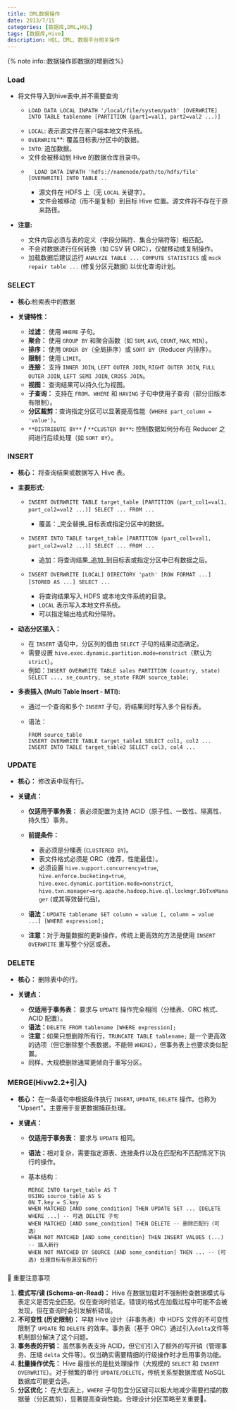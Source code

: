 ```yaml
---
title: DML数据操作
date: 2013/7/15
categories: [数据库,DML,HQL]
tags: [数据库,Hive]
description: HQL、DML、数据平台相关操作
---
```

{% note info::数据操作即数据的增删改%}
### Load

*   将文件导入到hive表中,并不需要查询
    *   ```
        ​​LOAD DATA LOCAL INPATH '/local/file/system/path' [OVERWRITE] INTO TABLE tablename [PARTITION (part1=val1, part2=val2 ...)]​​
    *   `LOCAL`: 表示源文件在客户端本地文件系统。
    *   ​`OVERWRITE`**:​​ 覆盖目标表/分区中的数据。
    *   ​​`INTO`:​​ 追加数据。
    *   文件会被移动到 Hive 的数据仓库目录中。
    *   
            LOAD DATA INPATH 'hdfs://namenode/path/to/hdfs/file' [OVERWRITE] INTO TABLE ..​​
        *   源文件在 HDFS 上（无 `LOCAL` 关键字）。
        *   文件会被移动（而不是复制）到目标 Hive 位置。源文件将不存在于原来路径。
*   ​**​注意:​**​
    
    *   文件内容必须与表的定义（字段分隔符、集合分隔符等）相匹配。
    *   不会对数据进行任何转换（如 CSV 转 ORC），仅做移动或复制操作。
    *   加载数据后建议运行 `ANALYZE TABLE ... COMPUTE STATISTICS` 或 `msck repair table ...` (修复分区元数据) 以优化查询计划。

### SELECT

*   **核心**:检索表中的数据
*   ​**​关键特性：​**​
    
    *   ​**​过滤：​**​ 使用 `WHERE` 子句。
    *   ​**​聚合：​**​ 使用 `GROUP BY` 和聚合函数（如 `SUM`, `AVG`, `COUNT`, `MAX`, `MIN`）。
    *   ​**​排序：​**​ 使用 `ORDER BY`（全局排序）或 `SORT BY`（Reducer 内排序）。
    *   ​**​限制：​**​ 使用 `LIMIT`。
    *   ​**​连接：​**​ 支持 `INNER JOIN`, `LEFT OUTER JOIN`, `RIGHT OUTER JOIN`, `FULL OUTER JOIN`, `LEFT SEMI JOIN`, `CROSS JOIN`。
    *   ​**​视图：​**​ 查询结果可以持久化为视图。
    *   ​**​子查询：​**​ 支持在 `FROM`、`WHERE` 和 `HAVING` 子句中使用子查询（部分旧版本有限制）。
    *   ​**​分区裁剪：​**​ 查询指定分区可以显著提高性能（`WHERE part_column = 'value'`）。
    *   ​**​**`**DISTRIBUTE BY**` **/** `**CLUSTER BY**`**:​**​ 控制数据如何分布在 Reducer 之间进行后续处理（如 `SORT BY`）。

### INSERT​

*   ​**​核心：​**​ 将查询结果或数据写入 Hive 表。
*   ​**​主要形式:​**​
    
    *   ​`INSERT OVERWRITE TABLE target_table [PARTITION (part_col1=val1, part_col2=val2 ...)] SELECT ... FROM ...`​
        
        *   覆盖：_完全替换_目标表或指定分区中的数据。
    *   ​`INSERT INTO TABLE target_table [PARTITION (part_col1=val1, part_col2=val2 ...)] SELECT ... FROM ...`​
        
        *   追加：将查询结果_追加_到目标表或指定分区中已有数据之后。
    *   ​`INSERT OVERWRITE [LOCAL] DIRECTORY 'path' [ROW FORMAT ...] [STORED AS ...] SELECT ...`​
        
        *   将查询结果写入 HDFS 或本地文件系统的目录。
        *   `LOCAL` 表示写入本地文件系统。
        *   可以指定输出格式和分隔符。
*   ​**​动态分区插入：​**​
    
    *   在 `INSERT` 语句中，分区列的值由 `SELECT` 子句的结果动态确定。
    *   需要设置 `hive.exec.dynamic.partition.mode=nonstrict`（默认为 `strict`）。
    *   例如：`INSERT OVERWRITE TABLE sales PARTITION (country, state) SELECT ..., se_country, se_state FROM source_table;`
*   ​**​多表插入 (Multi Table Insert - MTI):​**​
    
    *   通过一个查询和多个 `INSERT` 子句，将结果同时写入多个目标表。
    *   语法：
        
        ```
        FROM source_table
        INSERT OVERWRITE TABLE target_table1 SELECT col1, col2 ...
        INSERT INTO TABLE target_table2 SELECT col3, col4 ...
        ```

### UPDATE

*   ​**​核心：​**​ 修改表中现有行。
*   ​**​关键点：​**​
    
    *   ​**​仅适用于事务表：​**​ 表必须配置为支持 ACID（原子性、一致性、隔离性、持久性）事务。
    *   ​**​前提条件：​**​
        
        *   表必须是分桶表 (`CLUSTERED BY`)。
        *   表文件格式必须是 ORC（推荐，性能最佳）。
        *   必须设置 `hive.support.concurrency=true`, `hive.enforce.bucketing=true`, `hive.exec.dynamic.partition.mode=nonstrict`, `hive.txn.manager=org.apache.hadoop.hive.ql.lockmgr.DbTxnManager` (或其等效替代品)。
    *   ​**​语法：​**​ `UPDATE tablename SET column = value [, column = value ...] [WHERE expression];`
    *   ​**​注意：​**​ 对于海量数据的更新操作，传统上更高效的方法是使用 `INSERT OVERWRITE` 重写整个分区或表。

### DELETE

*   ​**​核心：​**​ 删除表中的行。
*   ​**​关键点：​**​
    
    *   ​**​仅适用于事务表：​**​ 要求与 `UPDATE` 操作完全相同（分桶表、ORC 格式、ACID 配置）。
    *   ​**​语法：​**​ `DELETE FROM tablename [WHERE expression];`
    *   ​**​注意：​**​ 如果只想删除所有行，`TRUNCATE TABLE tablename;` 是一个更高效的选项（但它删除整个表数据，不能带 `WHERE`），但事务表上也要求类似配置。
    *   同样，大规模删除通常更倾向于重写分区。

### MERGE(Hivw2.2+引入)

*   ​**​核心：​**​ 在一条语句中根据条件执行 `INSERT`, `UPDATE`, `DELETE` 操作。也称为 "Upsert"。主要用于变更数据捕获处理。
*   ​**​关键点：​**​
    
    *   ​**​仅适用于事务表：​**​ 要求与 `UPDATE` 相同。
    *   ​**​语法：​**​ 相对复杂，需要指定源表、连接条件以及在匹配和不匹配情况下执行的操作。
    *   基本结构：
        
        ```
        MERGE INTO target_table AS T
        USING source_table AS S
        ON T.key = S.key
        WHEN MATCHED [AND some_condition] THEN UPDATE SET ... [DELETE WHERE ...] -- 可选 DELETE 子句
        WHEN MATCHED [AND some_condition] THEN DELETE -- 删除匹配行（可选）
        WHEN NOT MATCHED [AND some_condition] THEN INSERT VALUES (...) -- 插入新行
        WHEN NOT MATCHED BY SOURCE [AND some_condition] THEN ... -- (可选) 处理目标有但源没有的行
        ```

###   
📌 重要注意事项

1.  ​**​模式写/读 (Schema-on-Read)：​**​ Hive 在数据加载时不强制检查数据模式与表定义是否完全匹配。仅在查询时验证。错误的格式在加载过程中可能不会被发现，但在查询时会引发解析错误。
2.  ​**​不可变性 (历史限制)：​**​ 早期 Hive 设计（非事务表）中 HDFS 文件的不可变性限制了 `UPDATE` 和 `DELETE` 的效率。事务表（基于 ORC）通过引入`delta`文件等机制部分解决了这个问题。
3.  ​**​事务表的开销：​**​ 虽然事务表支持 ACID，但它们引入了额外的写开销（管理事务、压缩 `delta` 文件等）。仅当确实需要精细的行级操作时才启用事务功能。
4.  ​**​批量操作优先：​**​ Hive 最擅长的是批处理操作（大规模的 `SELECT` 和 `INSERT OVERWRITE`）。对于频繁的单行 `UPDATE/DELETE`，传统关系型数据库或 NoSQL 数据库可能更合适。
5.  ​**​分区优化：​**​ 在大型表上，`WHERE` 子句包含分区键可以极大地减少需要扫描的数据量（分区裁剪），显著提高查询性能。合理设计分区策略至关重要🔧。